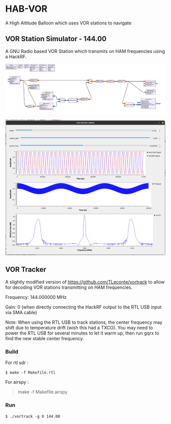 # HAB-VOR
A High Altitude Balloon which uses VOR stations to navigate

## VOR Station Simulator - 144.00

A GNU Radio based VOR Station which transmits on HAM frequencies using a HackRF.

![diagram](vor_station_144/screenshots/GNURadio_VOR_Station.png "GNU Radio VOR Station Diagram")

![gui](vor_station_144/screenshots/GNURadio_VOR_Station_GUI.png "GNU Radio VOR Station GUI")

## VOR Tracker

A slightly modified version of https://github.com/TLeconte/vortrack to allow for decoding VOR stations transmitting on HAM frequencies.

Frequency: 144.000000 MHz

Gain: 0 (when directly connecting the HackRF output to the RTL USB input via SMA cable)

Note: When using the RTL USB to track stations, the center frequency may shift due to temperature drift (wish this had a TXCO). You may need to power the RTL USB for several minutes to let it warm up, then run gqrx to find the new stable center frequency.

### Build

For rtl sdr :
```
$ make -f Makefile.rtl
```

For airspy :
> make -f Makefile.airspy


### Run
```
$ ./vortrack -g 0 144.00
```
